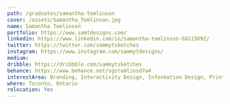 ```yaml
---
path: /graduates/samantha-tomlinson
cover: /assets/Samantha_Tomlinson.jpg
name: Samantha Tomlinson
portfolio: https://www.samtdesigns.com/
linkedin: https://www.linkedin.com/in/samantha-tomlinson-b8115692/
twitter: https://twitter.com/sammytsketches
instagram: https://www.instagram.com/sammytdesigns/
medium:
dribble: https://dribbble.com/sammytsketches
behance: https://www.behance.net/sgstomlinsd7a4
interestArea: Branding, Interactivity Design, Information Design, Print Design
where: Toronto, Ontario
relocation: Yes
---
```

